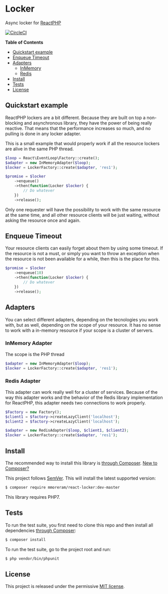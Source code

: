 # Locker

Async locker for [ReactPHP](https://reactphp.org/)

[![CircleCI](https://circleci.com/gh/mmoreram/reactphp-locker.svg?style=svg)](https://circleci.com/gh/mmoreram/reactphp-locker)

**Table of Contents**
- [Quickstart example](#quickstart-example)
- [Enqueue Timeout](#enqueue-timeout)
- [Adapters](#adapters)
    - [InMemory](#inmemory-adapter)
    - [Redis](#redis-adapter)
- [Install](#install)
- [Tests](#tests)
- [License](#license)
    
## Quickstart example

ReactPHP lockers are a bit different. Because they are built on top a
non-blocking and asynchronous library, they have the power of being really
reactive. That means that the performance increases so much, and no pulling is
done in any locker adapter.

This is a small example that would properly work if all the resource lockers are
alive in the same PHP thread.

```php
$loop = React\EventLoop\Factory::create();
$adapter = new InMemoryAdapter($loop);
$locker = LockerFactory::create($adapter, 'res1');

$promise = $locker
    ->enqueue()
    ->then(function(Locker $locker) {
        // Do whatever
    })
    ->release();
```

Only one requester will have the possibility to work with the same resource at
the same time, and all other resource clients will be just waiting, without
asking the resource once and again.

## Enqueue Timeout

Your resource clients can easily forget about them by using some timeout. If the
resource is not a must, or simply you want to throw an exception when the
resource is not been available for a while, then this is the place for this.

```php
$promise = $locker
    ->enqueue(10)
    ->then(function(Locker $locker) {
        // Do whatever
    })
    ->release();
```

## Adapters

You can select different adapters, depending on the tecnologies you work with,
but as well, depending on the scope of your resource. It has no sense to work
with a in-memory resource if your scope is a cluster of servers.

### InMemory Adapter

The scope is the PHP thread


```php
$adapter = new InMemoryAdapter($loop);
$locker = LockerFactory::create($adapter, 'res1');
```

### Redis Adapter

This adapter can work really well for a cluster of services. Because of the
way this adapter works and the behavior of the Redis library implementation for
ReactPHP, this adapter needs two connections to work properly.

```php
$Factory = new Factory();
$client1 = $factory->createLazyClient('localhost');
$client2 = $factory->createLazyClient('localhost');

$adapter = new RedisAdapter($loop, $client1, $client2);
$locker = LockerFactory::create($adapter, 'res1');
```

## Install

The recommended way to install this library is [through Composer](https://getcomposer.org).
[New to Composer?](https://getcomposer.org/doc/00-intro.md)

This project follows [SemVer](https://semver.org/).
This will install the latest supported version:

```bash
$ composer require mmoreram/react-locker:dev-master
```

This library requires PHP7.

## Tests

To run the test suite, you first need to clone this repo and then install all
dependencies [through Composer](https://getcomposer.org):

```bash
$ composer install
```

To run the test suite, go to the project root and run:

```bash
$ php vendor/bin/phpunit
```

## License

This project is released under the permissive [MIT license](LICENSE).